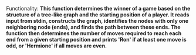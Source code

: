 Functionality: **This function determines the winner of a game based on the structure of a tree-like graph and the starting position of a player. It reads input from stdin, constructs the graph, identifies the nodes with only one neighboring node (ends), and finds the path between these ends. The function then determines the number of moves required to reach each end from a given starting position and prints 'Ron' if at least one move is odd, or 'Hermione' if all moves are even.**